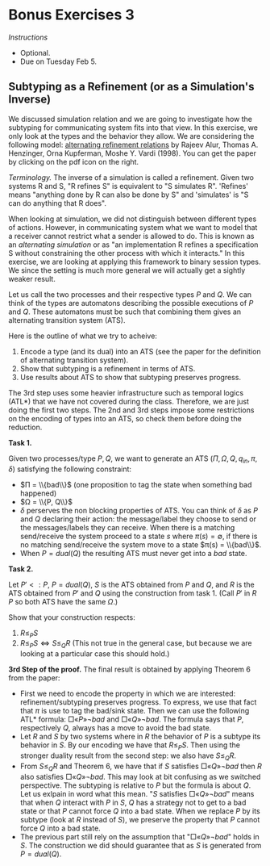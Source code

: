 # Bonus Exercises 3

_Instructions_
* Optional.
* Due on Tuesday Feb 5.

## Subtyping as a Refinement (or as a Simulation's Inverse)

We discussed simulation relation and we are going to investigate how the subtyping for communicating system fits into that view.
In this exercise, we only look at the types and the behavior they allow.
We are considering the following model: [alternating refinement relations](http://citeseerx.ist.psu.edu/viewdoc/summary?doi=10.1.1.113.1421) by Rajeev Alur, Thomas A. Henzinger, Orna Kupferman, Moshe Y. Vardi (1998). You can get the paper by clicking on the pdf icon on the right.

_Terminology._
The inverse of a simulation is called a refinement.
Given two systems R and S, "R refines S" is equivalent to "S simulates R".
'Refines' means "anything done by R can also be done by S" and 'simulates' is "S can do anything that R does".

When looking at simulation, we did not distinguish between different types of actions.
However, in communicating system what we want to model that a receiver cannot restrict what a sender is allowed to do.
This is known as an _alternating simulation_ or as "an implementation R refines a specification S without constraining the other process with which it interacts."
In this exercise, we are looking at applying this framework to binary session types.
We since the setting is much more general we will actually get a sightly weaker result.

Let us call the two processes and their respective types $P$ and $Q$.
We can think of the types are automatons describing the possible executions of $P$ and $Q$.
These automatons must be such that combining them gives an alternating transition system (ATS).

Here is the outline of what we try to acheive:
1. Encode a type (and its dual) into an ATS (see the paper for the definition of alternating transition system).
2. Show that subtyping is a refinement in terms of ATS.
3. Use results about ATS to show that subtyping preserves progress.

The 3rd step uses some heavier infrastructure such as temporal logics (ATL*) that we have not covered during the class.
Therefore, we are just doing the first two steps.
The 2nd and 3rd steps impose some restrictions on the encoding of types into an ATS, so check them before doing the reduction.


__Task 1.__

Given two processes/type $P,Q$, we want to generate an ATS $(Π,Ω,Q,q_{in},π,δ)$ satisfying the following constraint:
* $Π = \\{bad\\}$ (one proposition to tag the state when something bad happened)
* $Ω = \\{P, Q\\}$
* $δ$ perserves the non blocking properties of ATS.
  You can think of $δ$ as $P$ and $Q$ declaring their action: the message/label they choose to send or the messages/labels they can receive.
  When there is a matching send/receive the system proceed to a state $s$ where $π(s) = ∅$, if there is no matching send/receive the system move to a state $π(s) = \\{bad\\}$.
* When $P = dual(Q)$ the resulting ATS must never get into a $bad$ state.

__Task 2.__

Let $P' <: P$, $P = dual(Q)$, $S$ is the ATS obtained from $P$ and $Q$, and $R$ is the ATS obtained from $P'$ and $Q$ using the construction from task 1.
(Call $P'$ in $R$ $P$ so both ATS have the same $Ω$.)

Show that your construction respects:
1. $R ≤_P S$
2. $R ≤_P S ⇔ S ≤_Q R$ (This not true in the general case, but because we are looking at a particular case this should hold.)

__3rd Step of the proof.__
The final result is obtained by applying Theorem 6 from the paper:

* First we need to encode the property in which we are interested: refinement/subtyping preserves progress.
  To express, we use that fact that $π$ is use to tag the bad/sink state.
  Then we can use the following ATL* formula: $□«P»¬bad$ and $□«Q»¬bad$.
  The formula says that $P$, respectively $Q$, always has a move to avoid the bad state.
* Let $R$ and $S$ by two systems where in $R$ the behavior of $P$ is a subtype its behavior in $S$.
  By our encoding we have that $R ≤_P S$.
  Then using the stronger duality result from the second step: we also have $S ≤_Q R$.
* From $S ≤_Q R$ and Theorem 6, we have that if $S$ satisfies $□«Q»¬bad$ then $R$ also satisfies $□«Q»¬bad$.
  This may look at bit confusing as we switched perspective.
  The subtyping is relative to $P$ but the formula is about $Q$.
  Let us exlpain in word what this mean.
  "$S$ satisfies $□«Q»¬bad$" means that when $Q$ interact with $P$ in $S$, $Q$ has a strategy not to get to a bad state or that $P$ cannot force $Q$ into a bad state.
  When we replace $P$ by its subtype (look at $R$ instead of $S$), we preserve the property that $P$ cannot force $Q$ into a bad state.
* The previous part still rely on the assumption that "$□«Q»¬bad$" holds in $S$.
  The construction we did should guarantee that as $S$ is generated from $P = dual(Q)$.
